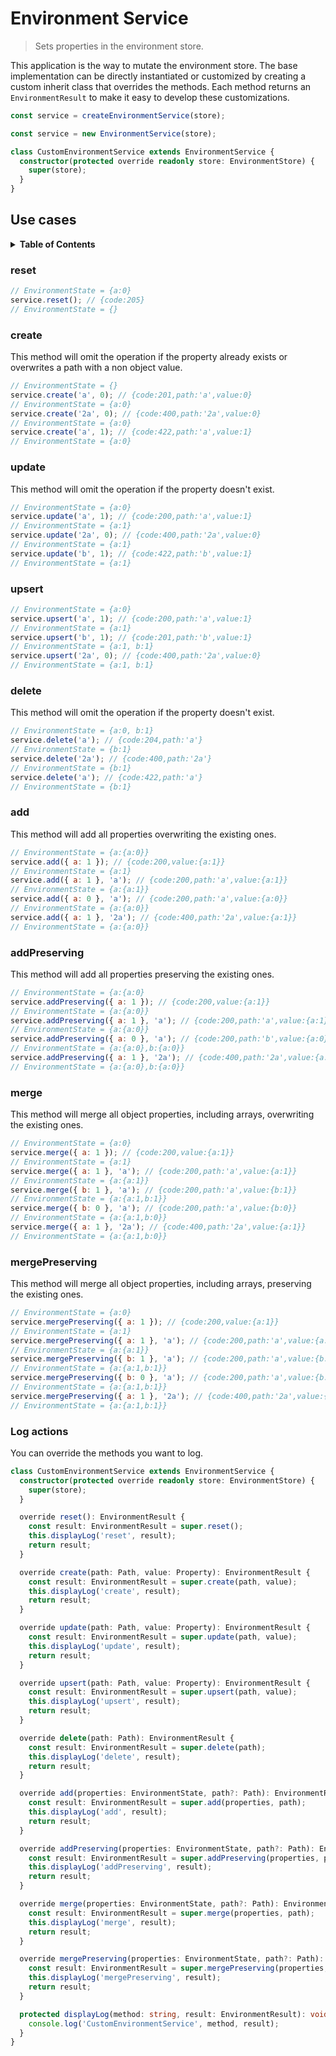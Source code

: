 # Environment Service

> Sets properties in the environment store.

This application is the way to mutate the environment store. The base implementation can be directly instantiated or customized by creating a custom inherit class that overrides the methods. Each method returns an `EnvironmentResult` to make it easy to develop these customizations.

```js
const service = createEnvironmentService(store);
```

```js
const service = new EnvironmentService(store);
```

```ts
class CustomEnvironmentService extends EnvironmentService {
  constructor(protected override readonly store: EnvironmentStore) {
    super(store);
  }
}
```

## Use cases

<details>
  <summary><strong>Table of Contents</strong></summary>
  <ol>
    <li><a href="#reset">reset</a></li>
    <li><a href="#create">create</a></li>
    <li><a href="#update">update</a></li>
    <li><a href="#upsert">upsert</a></li>
    <li><a href="#delete">delete</a></li>
    <li><a href="#add">add</a></li>
    <li><a href="#addpreserving">addPreserving</a></li>
    <li><a href="#merge">merge</a></li>
    <li><a href="#mergepreserving">mergePreserving</a></li>
    <li><a href="#log-actions">Log actions</a></li>
  </ol>
</details>

### reset

```js
// EnvironmentState = {a:0}
service.reset(); // {code:205}
// EnvironmentState = {}
```

### create

This method will omit the operation if the property already exists or overwrites a path with a non object value.

```js
// EnvironmentState = {}
service.create('a', 0); // {code:201,path:'a',value:0}
// EnvironmentState = {a:0}
service.create('2a', 0); // {code:400,path:'2a',value:0}
// EnvironmentState = {a:0}
service.create('a', 1); // {code:422,path:'a',value:1}
// EnvironmentState = {a:0}
```

### update

This method will omit the operation if the property doesn't exist.

```js
// EnvironmentState = {a:0}
service.update('a', 1); // {code:200,path:'a',value:1}
// EnvironmentState = {a:1}
service.update('2a', 0); // {code:400,path:'2a',value:0}
// EnvironmentState = {a:1}
service.update('b', 1); // {code:422,path:'b',value:1}
// EnvironmentState = {a:1}
```

### upsert

```js
// EnvironmentState = {a:0}
service.upsert('a', 1); // {code:200,path:'a',value:1}
// EnvironmentState = {a:1}
service.upsert('b', 1); // {code:201,path:'b',value:1}
// EnvironmentState = {a:1, b:1}
service.upsert('2a', 0); // {code:400,path:'2a',value:0}
// EnvironmentState = {a:1, b:1}
```

### delete

This method will omit the operation if the property doesn't exist.

```js
// EnvironmentState = {a:0, b:1}
service.delete('a'); // {code:204,path:'a'}
// EnvironmentState = {b:1}
service.delete('2a'); // {code:400,path:'2a'}
// EnvironmentState = {b:1}
service.delete('a'); // {code:422,path:'a'}
// EnvironmentState = {b:1}
```

### add

This method will add all properties overwriting the existing ones.

```js
// EnvironmentState = {a:{a:0}}
service.add({ a: 1 }); // {code:200,value:{a:1}}
// EnvironmentState = {a:1}
service.add({ a: 1 }, 'a'); // {code:200,path:'a',value:{a:1}}
// EnvironmentState = {a:{a:1}}
service.add({ a: 0 }, 'a'); // {code:200,path:'a',value:{a:0}}
// EnvironmentState = {a:{a:0}}
service.add({ a: 1 }, '2a'); // {code:400,path:'2a',value:{a:1}}
// EnvironmentState = {a:{a:0}}
```

### addPreserving

This method will add all properties preserving the existing ones.

```js
// EnvironmentState = {a:{a:0}
service.addPreserving({ a: 1 }); // {code:200,value:{a:1}}
// EnvironmentState = {a:{a:0}}
service.addPreserving({ a: 1 }, 'a'); // {code:200,path:'a',value:{a:1}}
// EnvironmentState = {a:{a:0}}
service.addPreserving({ a: 0 }, 'a'); // {code:200,path:'b',value:{a:0}}
// EnvironmentState = {a:{a:0},b:{a:0}}
service.addPreserving({ a: 1 }, '2a'); // {code:400,path:'2a',value:{a:1}}
// EnvironmentState = {a:{a:0},b:{a:0}}
```

### merge

This method will merge all object properties, including arrays, overwriting the existing ones.

```js
// EnvironmentState = {a:0}
service.merge({ a: 1 }); // {code:200,value:{a:1}}
// EnvironmentState = {a:1}
service.merge({ a: 1 }, 'a'); // {code:200,path:'a',value:{a:1}}
// EnvironmentState = {a:{a:1}}
service.merge({ b: 1 }, 'a'); // {code:200,path:'a',value:{b:1}}
// EnvironmentState = {a:{a:1,b:1}}
service.merge({ b: 0 }, 'a'); // {code:200,path:'a',value:{b:0}}
// EnvironmentState = {a:{a:1,b:0}}
service.merge({ a: 1 }, '2a'); // {code:400,path:'2a',value:{a:1}}
// EnvironmentState = {a:{a:1,b:0}}
```

### mergePreserving

This method will merge all object properties, including arrays, preserving the existing ones.

```js
// EnvironmentState = {a:0}
service.mergePreserving({ a: 1 }); // {code:200,value:{a:1}}
// EnvironmentState = {a:1}
service.mergePreserving({ a: 1 }, 'a'); // {code:200,path:'a',value:{a:1}}
// EnvironmentState = {a:{a:1}}
service.mergePreserving({ b: 1 }, 'a'); // {code:200,path:'a',value:{b:1}}
// EnvironmentState = {a:{a:1,b:1}}
service.mergePreserving({ b: 0 }, 'a'); // {code:200,path:'a',value:{b:0}}
// EnvironmentState = {a:{a:1,b:1}}
service.mergePreserving({ a: 1 }, '2a'); // {code:400,path:'2a',value:{a:1}}
// EnvironmentState = {a:{a:1,b:1}}
```

### Log actions

You can override the methods you want to log.

```ts
class CustomEnvironmentService extends EnvironmentService {
  constructor(protected override readonly store: EnvironmentStore) {
    super(store);
  }

  override reset(): EnvironmentResult {
    const result: EnvironmentResult = super.reset();
    this.displayLog('reset', result);
    return result;
  }

  override create(path: Path, value: Property): EnvironmentResult {
    const result: EnvironmentResult = super.create(path, value);
    this.displayLog('create', result);
    return result;
  }

  override update(path: Path, value: Property): EnvironmentResult {
    const result: EnvironmentResult = super.update(path, value);
    this.displayLog('update', result);
    return result;
  }

  override upsert(path: Path, value: Property): EnvironmentResult {
    const result: EnvironmentResult = super.upsert(path, value);
    this.displayLog('upsert', result);
    return result;
  }

  override delete(path: Path): EnvironmentResult {
    const result: EnvironmentResult = super.delete(path);
    this.displayLog('delete', result);
    return result;
  }

  override add(properties: EnvironmentState, path?: Path): EnvironmentResult {
    const result: EnvironmentResult = super.add(properties, path);
    this.displayLog('add', result);
    return result;
  }

  override addPreserving(properties: EnvironmentState, path?: Path): EnvironmentResult {
    const result: EnvironmentResult = super.addPreserving(properties, path);
    this.displayLog('addPreserving', result);
    return result;
  }

  override merge(properties: EnvironmentState, path?: Path): EnvironmentResult {
    const result: EnvironmentResult = super.merge(properties, path);
    this.displayLog('merge', result);
    return result;
  }

  override mergePreserving(properties: EnvironmentState, path?: Path): EnvironmentResult {
    const result: EnvironmentResult = super.mergePreserving(properties, path);
    this.displayLog('mergePreserving', result);
    return result;
  }

  protected displayLog(method: string, result: EnvironmentResult): void {
    console.log('CustomEnvironmentService', method, result);
  }
}
```
